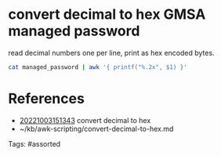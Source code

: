 # convert decimal to hex GMSA managed password
read decimal numbers one per line, print as hex encoded bytes.
```bash
cat managed_password | awk '{ printf("%.2x", $1) }'
```

# References
- [20221003151343](/zet/20221003151343/) convert decimal to hex
- ~/kb/awk-scripting/convert-decimal-to-hex.md

Tags:
    #assorted

